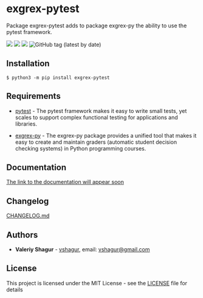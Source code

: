 # exgrex-pytest
Package exgrex-pytest adds to package exgrex-py the ability to use the pytest framework.

![](https://img.shields.io/static/v1?label=Python&message=3.6&color=blue)
![](https://img.shields.io/static/v1?label=OS&message=linux&color=blue)
![](https://img.shields.io/github/license/vshagur/exgrex)
![GitHub tag (latest by date)](https://img.shields.io/github/v/tag/vshagur/exgrex-pytest)

## Installation
```
$ python3 -m pip install exgrex-pytest
```

## Requirements
- [pytest](https://docs.pytest.org/en/stable/) - The pytest framework makes it easy to write small tests, yet scales to support complex functional testing for applications and libraries.

- [exgrex-py](https://github.com/vshagur/exgrex-py) - The exgrex-py package provides a unified tool that makes it easy to create and maintain graders (automatic student decision checking systems) in Python programming courses. 

## Documentation
[The link to the documentation will appear soon ]()

## Changelog

[CHANGELOG.md](https://github.com/vshagur/exgrex-pytest/blob/main/CHANGELOG.md)

## Authors

* **Valeriy Shagur**  - [vshagur](https://github.com/vshagur), email: vshagur@gmail.com

## License

This project is licensed under the MIT License - see the [LICENSE](https://github.com/vshagur/exgrex-py/blob/docs/LICENSE) file for details
